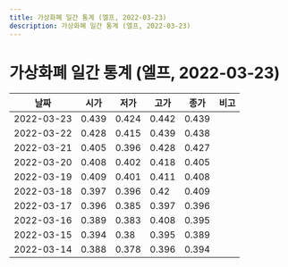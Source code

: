 ```yaml
---
title: 가상화폐 일간 통계 (엘프, 2022-03-23)
description: 가상화폐 일간 통계 (엘프, 2022-03-23)
---
```


가상화폐 일간 통계 (엘프, 2022-03-23)
===

|날짜|시가|저가|고가|종가|비고|
|--|--|--|--|--|--|
|2022-03-23|0.439|0.424|0.442|0.439|    |
|2022-03-22|0.428|0.415|0.439|0.438|    |
|2022-03-21|0.405|0.396|0.428|0.427|    |
|2022-03-20|0.408|0.402|0.418|0.405|    |
|2022-03-19|0.409|0.401|0.411|0.408|    |
|2022-03-18|0.397|0.396|0.42|0.409|    |
|2022-03-17|0.396|0.385|0.397|0.396|    |
|2022-03-16|0.389|0.383|0.408|0.395|    |
|2022-03-15|0.394|0.38|0.395|0.389|    |
|2022-03-14|0.388|0.378|0.396|0.394|    |
